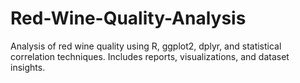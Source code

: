 # Red-Wine-Quality-Analysis
Analysis of red wine quality using R, ggplot2, dplyr, and statistical correlation techniques. Includes reports, visualizations, and dataset insights.
